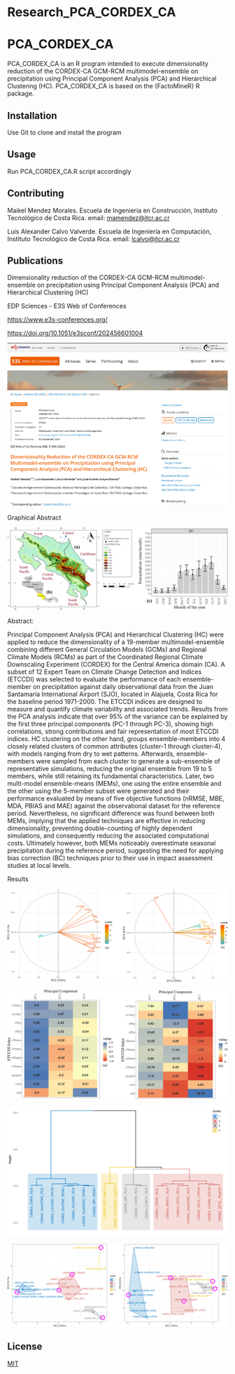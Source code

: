# Research_PCA_CORDEX_CA
# PCA_CORDEX_CA

PCA_CORDEX_CA is an R program intended to execute dimensionality reduction of the CORDEX-CA GCM-RCM multimodel-ensemble on precipitation using Principal Component Analysis (PCA) and Hierarchical Clustering (HC).
PCA_CORDEX_CA is based on the {FactoMineR} R package.

## Installation

Use Git to clone and install the program

## Usage

Run PCA_CORDEX_CA.R script accordingly

## Contributing

Maikel Mendez Morales. Escuela de Ingeniería en Construcción, Instituto Tecnológico de Costa Rica. email: mamendez@itcr.ac.cr

Luis Alexander Calvo Valverde. Escuela de Ingeniería en Computación, Instituto Tecnológico de Costa Rica. email: lcalvo@itcr.ac.cr

## Publications

Dimensionality reduction of the CORDEX-CA GCM-RCM multimodel-ensemble on precipitation using Principal Component Analysis (PCA) and Hierarchical Clustering (HC)

EDP Sciences - E3S Web of Conferences

https://www.e3s-conferences.org/

https://doi.org/10.1051/e3sconf/202456601004

![alt test](/edp01.png)

Graphical Abstract

![alt test](/FFG01.png)

Abstract: 

Principal Component Analysis (PCA) and Hierarchical Clustering (HC) were applied to reduce the dimensionality of a 19-member multimodel-ensemble combining different General Circulation Models (GCMs) and Regional Climate Models (RCMs) as part of the Coordinated Regional Climate Downscaling Experiment (CORDEX) for the Central America domain (CA). A subset of 12 Expert Team on Climate Change Detection and Indices (ETCCDI) was selected to evaluate the performance of each ensemble-member on precipitation against daily observational data from the Juan Santamaría International Airport (SJO), located in Alajuela, Costa Rica for the baseline period 1971-2000. The ETCCDI indices are designed to measure and quantify climate variability and associated trends. Results from the PCA analysis indicate that over 95% of the variance can be explained by the first three principal components (PC-1 through PC-3), showing high correlations, strong contributions and fair representation of most ETCCDI indices. HC clustering on the other hand, groups ensemble-members into 4 closely related clusters of common attributes (cluster-1 through cluster-4), with models ranging from dry to wet patterns. Afterwards, ensemble-members were sampled from each cluster to generate a sub-ensemble of representative simulations, reducing the original ensemble from 19 to 5 members, while still retaining its fundamental characteristics. Later, two multi-model ensemble-means (MEMs), one using the entire ensemble and the other using the 5-member subset were generated and their performance evaluated by means of five objective functions (nRMSE, MBE, MDA, PBIAS and MAE) against the observational dataset for the reference period. Nevertheless, no significant difference was found between both MEMs, implying that the applied techniques are effective in reducing dimensionality, preventing double-counting of highly dependent simulations, and consequently reducing the associated computational costs. Ultimately however, both MEMs noticeably overestimate seasonal precipitation during the reference period, suggesting the need for applying bias correction (BC) techniques prior to their use in impact assessment studies at local levels.

Results

![alt test](/FFG02.png)

![alt test](/FFG03.png)

![alt test](/FFG04.png)

![alt test](/FFG05.png)

## License

[MIT](https://choosealicense.com/licenses/mit/)
